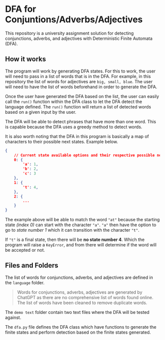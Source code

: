 # DFA for Conjuntions/Adverbs/Adjectives
This repository is a university assignment solution for detecting conjunctions, adverbs, and adjectives with 
Deterministic Finite Automata (DFA).

## How it works
The program will work by generating DFA states. For this to work, the user will need to pass in a list of words that is 
in the DFA. For example, in this repository the list of words for adjectives are `big, small, blue`. The user will need
to have the list of words beforehand in order to generate the DFA.

Once the user have generated the DFA based on the list, the user can easily call the `run()` function within the DFA 
class to let the DFA detect the language defined. The `run()` function will return a list of detected words based on 
a given input by the user.

The DFA will be able to detect phrases that have more than one word. This is capable because the DFA uses a greedy 
method to detect words.

It is also worth noting that the DFA in this program is basically a map of characters to their possible next states. 
Example below.

```json
{
    // Current state available options and their respective possible next states.
    0: {
        'a': 1,
        'b': 2,
        'c': 3
    },
    1: {
        't': 4,
    },
    2: {
        ...
    }
}
```
The example above will be able to match the word `"at"` because the starting state *(index 0)* can start with the 
character `"a"`. `"a"` then have the option to go to *state number 1* which it can transition with the character 
`"t"`. 

If `"t"` is a final state, then there will be **no state number 4**. Which the program will raise a `KeyError`, and 
from there will determine if the word will be accepted or not.

## Files and Folders
The list of words for conjunctions, adverbs, and adjectives are defined in the `language` folder.
> Words for conjunctions, adverbs, adjectives are generated by ChatGPT as there are no comprehensive list of words 
> found online. The list of words have been cleaned to remove duplicate words.

The `demo text` folder contain two text files where the DFA will be tested against.

The `dfa.py` file defines the DFA class which have functions to generate the finite states and perform detection 
based on the finite states generated.